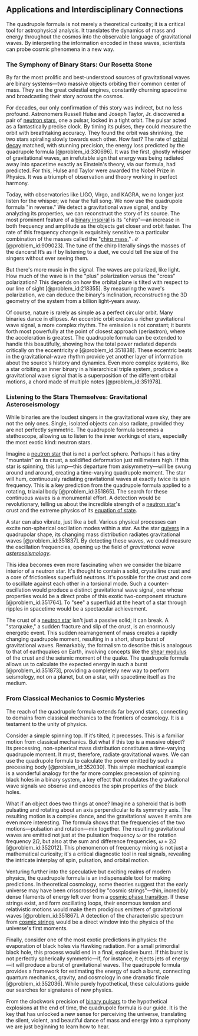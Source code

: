 ## Applications and Interdisciplinary Connections

The quadrupole formula is not merely a theoretical curiosity; it is a critical tool for astrophysical analysis. It translates the dynamics of mass and energy throughout the cosmos into the observable language of gravitational waves. By interpreting the information encoded in these waves, scientists can probe cosmic phenomena in a new way.

### The Symphony of Binary Stars: Our Rosetta Stone

By far the most prolific and best-understood sources of gravitational waves are binary systems—two massive objects orbiting their common center of mass. They are the great celestial engines, constantly churning spacetime and broadcasting their story across the cosmos.

For decades, our only confirmation of this story was indirect, but no less profound. Astronomers Russell Hulse and Joseph Taylor, Jr. discovered a pair of [neutron stars](@article_id:139189), one a pulsar, locked in a tight orbit. The pulsar acted as a fantastically precise clock. By timing its pulses, they could measure the orbit with breathtaking accuracy. They found the orbit was shrinking, the two stars spiraling slowly towards each other. How fast? The rate of [orbital decay](@article_id:159770) matched, with stunning precision, the energy loss predicted by the quadrupole formula [@problem_id:330696]. It was the first, ghostly whisper of gravitational waves, an irrefutable sign that energy was being radiated away into spacetime exactly as Einstein's theory, via our formula, had predicted. For this, Hulse and Taylor were awarded the Nobel Prize in Physics. It was a triumph of observation and theory working in perfect harmony.

Today, with observatories like LIGO, Virgo, and KAGRA, we no longer just listen for the whisper; we hear the full song. We now use the quadrupole formula "in reverse." We detect a gravitational wave signal, and by analyzing its properties, we can reconstruct the story of its source. The most prominent feature of a [binary inspiral](@article_id:202739) is its "chirp"—an increase in both frequency and amplitude as the objects get closer and orbit faster. The rate of this frequency change is exquisitely sensitive to a particular combination of the masses called the "[chirp mass](@article_id:141431)," $\mathcal{M}$ [@problem_id:909023]. The tune of the chirp literally sings the masses of the dancers! It’s as if by listening to a duet, we could tell the size of the singers without ever seeing them.

But there's more music in the signal. The waves are polarized, like light. How much of the wave is in the "plus" polarization versus the "cross" polarization? This depends on how the orbital plane is tilted with respect to our line of sight [@problem_id:218355]. By measuring the wave's polarization, we can deduce the binary's inclination, reconstructing the 3D geometry of the system from a billion light-years away.

Of course, nature is rarely as simple as a perfect circular orbit. Many binaries dance in ellipses. An eccentric orbit creates a richer gravitational wave signal, a more complex rhythm. The emission is not constant; it bursts forth most powerfully at the point of closest approach (periastron), where the acceleration is greatest. The quadrupole formula can be extended to handle this beautifully, showing how the total power radiated depends critically on the eccentricity $e$ [@problem_id:351838]. These eccentric beats in the gravitational-wave rhythm provide yet another layer of information about the source's history and dynamics. Even more complex systems, like a star orbiting an inner binary in a hierarchical triple system, produce a gravitational wave signal that is a superposition of the different orbital motions, a chord made of multiple notes [@problem_id:351978].

### Listening to the Stars Themselves: Gravitational Asteroseismology

While binaries are the loudest singers in the gravitational wave sky, they are not the only ones. Single, isolated objects can also radiate, provided they are not perfectly symmetric. The quadrupole formula becomes a stethoscope, allowing us to listen to the inner workings of stars, especially the most exotic kind: neutron stars.

Imagine a [neutron star](@article_id:146765) that is not a perfect sphere. Perhaps it has a tiny "mountain" on its crust, a solidified deformation just millimeters high. If this star is spinning, this lump—this departure from axisymmetry—will be swung around and around, creating a time-varying quadrupole moment. The star will hum, continuously radiating gravitational waves at exactly twice its spin frequency. This is a key prediction from the quadrupole formula applied to a rotating, triaxial body [@problem_id:351865]. The search for these continuous waves is a monumental effort. A detection would be revolutionary, telling us about the incredible strength of a [neutron star](@article_id:146765)'s crust and the extreme physics of its [equation of state](@article_id:141181).

A star can also vibrate, just like a bell. Various physical processes can excite non-spherical oscillation modes within a star. As the star [quivers](@article_id:143446) in a quadrupolar shape, its changing mass distribution radiates gravitational waves [@problem_id:351837]. By detecting these waves, we could measure the oscillation frequencies, opening up the field of *gravitational wave [asteroseismology](@article_id:161010)*.

This idea becomes even more fascinating when we consider the bizarre interior of a neutron star. It's thought to contain a solid, crystalline crust and a core of frictionless superfluid neutrons. It's possible for the crust and core to oscillate against each other in a torsional mode. Such a counter-oscillation would produce a distinct gravitational wave signal, one whose properties would be a direct probe of this exotic two-component structure [@problem_id:351764]. To "see" a superfluid at the heart of a star through ripples in spacetime would be a spectacular achievement.

The crust of a [neutron star](@article_id:146765) isn't just a passive solid; it can break. A "starquake," a sudden fracture and slip of the crust, is an enormously energetic event. This sudden rearrangement of mass creates a rapidly changing quadrupole moment, resulting in a short, sharp burst of gravitational waves. Remarkably, the formalism to describe this is analogous to that of earthquakes on Earth, involving concepts like the [shear modulus](@article_id:166734) of the crust and the seismic moment of the quake. The quadrupole formula allows us to calculate the expected energy in such a burst [@problem_id:351873], providing a completely new way to perform seismology, not on a planet, but on a star, with spacetime itself as the medium.

### From Classical Mechanics to Cosmic Mysteries

The reach of the quadrupole formula extends far beyond stars, connecting to domains from classical mechanics to the frontiers of cosmology. It is a testament to the unity of physics.

Consider a simple spinning top. If it’s tilted, it precesses. This is a familiar motion from classical mechanics. But what if this top is a massive object? Its precessing, non-spherical mass distribution constitutes a time-varying quadrupole moment. It must, therefore, radiate gravitational waves. We can use the quadrupole formula to calculate the power emitted by such a precessing body [@problem_id:352030]. This simple mechanical example is a wonderful analogy for the far more complex precession of spinning black holes in a binary system, a key effect that modulates the gravitational wave signals we observe and encodes the spin properties of the black holes.

What if an object does two things at once? Imagine a spheroid that is both pulsating and rotating about an axis perpendicular to its symmetry axis. The resulting motion is a complex dance, and the gravitational waves it emits are even more interesting. The formula shows that the frequencies of the two motions—pulsation and rotation—mix together. The resulting gravitational waves are emitted not just at the pulsation frequency $\omega$ or the rotation frequency $2\Omega$, but also at the sum and difference frequencies, $\omega \pm 2\Omega$ [@problem_id:352012]. This phenomenon of frequency mixing is not just a mathematical curiosity; it's a critical diagnostic tool in real signals, revealing the intricate interplay of spin, pulsation, and orbital motion.

Venturing further into the speculative but exciting realms of modern physics, the quadrupole formula is an indispensable tool for making predictions. In theoretical cosmology, some theories suggest that the early universe may have been crisscrossed by "cosmic strings"—thin, incredibly dense filaments of energy left over from a [cosmic phase transition](@article_id:157869). If these strings exist, and form oscillating loops, their enormous tension and relativistic motions would make them prodigious emitters of gravitational waves [@problem_id:351867]. A detection of the characteristic spectrum from [cosmic strings](@article_id:142518) would be a direct window into the physics of the universe's first moments.

Finally, consider one of the most exotic predictions in physics: the evaporation of black holes via Hawking radiation. For a small primordial black hole, this process would end in a final, explosive burst. If this burst is not perfectly spherically symmetric—if, for instance, it ejects jets of energy—it will produce a burst of gravitational waves. The quadrupole formula provides a framework for estimating the energy of such a burst, connecting quantum mechanics, gravity, and cosmology in one dramatic finale [@problem_id:352036]. While purely hypothetical, these calculations guide our searches for signatures of new physics.

From the clockwork precision of [binary pulsars](@article_id:161651) to the hypothetical explosions at the end of time, the quadrupole formula is our guide. It is the key that has unlocked a new sense for perceiving the universe, translating the silent, violent, and beautiful dance of mass and energy into a symphony we are just beginning to learn how to hear.